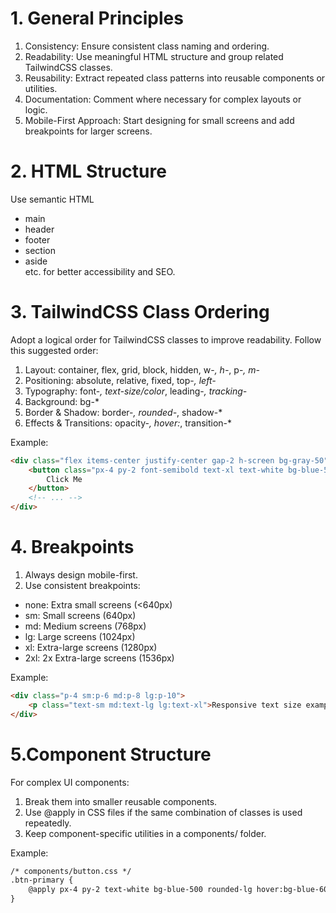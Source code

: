 # 1. General Principles
1. Consistency: Ensure consistent class naming and ordering.
2. Readability: Use meaningful HTML structure and group related TailwindCSS classes.
3. Reusability: Extract repeated class patterns into reusable components or utilities.
4. Documentation: Comment where necessary for complex layouts or logic.
5. Mobile-First Approach: Start designing for small screens and add breakpoints for larger screens.

# 2. HTML Structure
Use semantic HTML
- main
- header
- footer
- section
- aside
<br/> etc. for better accessibility and SEO.

# 3. TailwindCSS Class Ordering
Adopt a logical order for TailwindCSS classes to improve readability. Follow this suggested order:
1. Layout: container, flex, grid, block, hidden, w-*, h-*, p-*, m-*
2. Positioning: absolute, relative, fixed, top-*, left-*
3. Typography: font-*, text-size/color*, leading-*, tracking-*
4. Background: bg-*
5. Border & Shadow: border-*, rounded-*, shadow-*
6. Effects & Transitions: opacity-*, hover:*, transition-*

Example:
```html
<div class="flex items-center justify-center gap-2 h-screen bg-gray-50">
    <button class="px-4 py-2 font-semibold text-xl text-white bg-blue-500 rounded-lg hover:bg-blue-600">
        Click Me
    </button>
    <!-- ... -->
</div>
```

# 4. Breakpoints
1. Always design mobile-first.
2. Use consistent breakpoints:
- none: Extra small screens (<640px)
- sm: Small screens (640px)
- md: Medium screens (768px)
- lg: Large screens (1024px)
- xl: Extra-large screens (1280px)
- 2xl: 2x Extra-large screens (1536px)

Example:
```html
<div class="p-4 sm:p-6 md:p-8 lg:p-10">
    <p class="text-sm md:text-lg lg:text-xl">Responsive text size example</p>
</div>
```

# 5.Component Structure
For complex UI components:
1. Break them into smaller reusable components.
2. Use @apply in CSS files if the same combination of classes is used repeatedly.
3. Keep component-specific utilities in a components/ folder.

Example:
```html
/* components/button.css */
.btn-primary {
    @apply px-4 py-2 text-white bg-blue-500 rounded-lg hover:bg-blue-600;
}
```